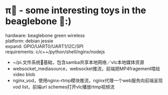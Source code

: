 π - some interesting toys in the beaglebone :)
===

hardware: beaglebone green wireless   
platform: debian jessie   
expand: GPIO/UART0/UART1/I2C/SPI   
requirements: c/c++/python/shell/nginx/nodejs    

* ~/pi.文件系统基础，包含samba共享本地网络／vlc本地媒体资源
* websocket_mediasource，websocket推流，前端把MP4fragement喂给video blob
* nginx_vod，使用nginx-rtmp模块推流，nginx代理一个web服务向前端呈现vod list，前端url schemes打开vlc播放rtmp视频流